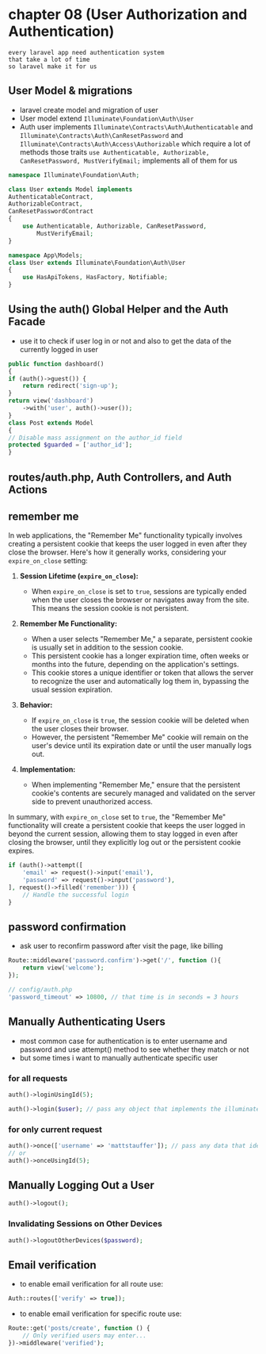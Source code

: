 # chapter 08 (User Authorization and Authentication)
```text
every laravel app need authentication system
that take a lot of time
so laravel make it for us
```
## User Model & migrations
- laravel create model and migration of user
- User model extend `Illuminate\Foundation\Auth\User`
- Auth user implements `Illuminate\Contracts\Auth\Authenticatable` and 
`Illuminate\Contracts\Auth\CanResetPassword` and 
`Illuminate\Contracts\Auth\Access\Authorizable`
which require a lot of methods those traits
`use Authenticatable, Authorizable, CanResetPassword, MustVerifyEmail;`
implements all of them for us
```php
namespace Illuminate\Foundation\Auth;

class User extends Model implements
AuthenticatableContract,
AuthorizableContract,
CanResetPasswordContract
{
    use Authenticatable, Authorizable, CanResetPassword,
        MustVerifyEmail;
}

namespace App\Models;
class User extends Illuminate\Foundation\Auth\User
{
    use HasApiTokens, HasFactory, Notifiable;
}
```
## Using the auth() Global Helper and the Auth Facade
- use it to check if user log in or not and also to get the data of the currently logged in user
```php
public function dashboard()
{
if (auth()->guest()) {
    return redirect('sign-up');
}
return view('dashboard')
    ->with('user', auth()->user());
}
class Post extends Model
{
// Disable mass assignment on the author_id field
protected $guarded = ['author_id'];
}
```
## routes/auth.php, Auth Controllers, and Auth Actions
## remember me
In web applications, the "Remember Me" functionality typically involves creating a persistent cookie that keeps the user
logged in even after they close the browser. Here's how it generally works, considering your `expire_on_close` setting:

1. **Session Lifetime (`expire_on_close`):**
    - When `expire_on_close` is set to `true`, sessions are typically ended when the user closes the browser or 
   navigates away from the site. This means the session cookie is not persistent.

2. **Remember Me Functionality:**
    - When a user selects "Remember Me," a separate, persistent cookie is usually set in addition to the session cookie.
    - This persistent cookie has a longer expiration time, often weeks or months into the future, 
    depending on the application's settings.
    - This cookie stores a unique identifier or token that allows the server to recognize the user and automatically log them in,
   bypassing the usual session expiration.

3. **Behavior:**
    - If `expire_on_close` is `true`, the session cookie will be deleted when the user closes their browser.
    - However, the persistent "Remember Me" cookie will remain on the user's device until its expiration date or until 
   the user manually logs out.

4. **Implementation:**
    - When implementing "Remember Me," ensure that the persistent cookie's contents are securely managed and validated 
   on the server side to prevent unauthorized access.

In summary, with `expire_on_close` set to `true`, the "Remember Me" functionality will create a persistent cookie that 
keeps the user logged in beyond the current session, allowing them to stay logged in even after closing the browser, 
until they explicitly log out or the persistent cookie expires.

```php
if (auth()->attempt([
    'email' => request()->input('email'),
    'password' => request()->input('password'),
], request()->filled('remember'))) {
    // Handle the successful login
}
```
## password confirmation
- ask user to reconfirm password after visit the page, like billing
```php
Route::middleware('password.confirm')->get('/', function (){
    return view('welcome');
});

// config/auth.php
'password_timeout' => 10800, // that time is in seconds = 3 hours
```
## Manually Authenticating Users
- most common case for authentication is to enter username and password and use attempt() method to see whether they match or not
- but some times i want to manually authenticate specific user
### for all requests
```php
auth()->loginUsingId(5);

auth()->login($user); // pass any object that implements the illuminate\Contracts\Auth\Authenticatable contract
````

### for only current request
```php
auth()->once(['username' => 'mattstauffer']); // pass any data that identifies the user you want to authenticate
// or
auth()->onceUsingId(5);
```

## Manually Logging Out a User
```php
auth()->logout();
```
### Invalidating Sessions on Other Devices
```php
auth()->logoutOtherDevices($password);
```
## Email verification
- to enable email verification for all route use:
```php
Auth::routes(['verify' => true]);
```
- to enable email verification for specific route use:
```php
Route::get('posts/create', function () {
    // Only verified users may enter...
})->middleware('verified');
```
